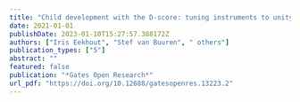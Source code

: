 ```yaml
---
title: "Child development with the D-score: tuning instruments to unity"
date: 2021-01-01
publishDate: 2023-01-10T15:27:57.388172Z
authors: ["Iris Eekhout", "Stef van Buuren", " others"]
publication_types: ["5"]
abstract: ""
featured: false
publication: "*Gates Open Research*"
url_pdf: "https://doi.org/10.12688/gatesopenres.13223.2"
---
```


